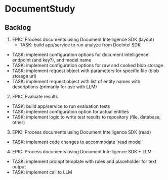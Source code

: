 # DocumentStudy
## Backlog
1. EPIC: Process documents using Document Intelligence SDK (layout)
    - TASK: build app/service to run analyze from DocIntel SDK
 - TASK: implement configuration options for document intelligence endpoint (and key?), and model name
 - TASK: implement configuration options for raw and cooked blob storage
 - TASK: implement request object with parameters for specific file (blob storage url)
 - TASK: implement request object with list of entity names with descriptions (primarily for use with LLM)
2. EPIC: Evaluate results
 - TASK: build app/service to run evaluation tests
 - TASK: implement configuration option for actual entities
 - TASK: implement logic to write test results to repository (file, database, other)
3. EPIC: Process documents using Document Intelligence SDK (read)
 - TASK: implement code changes to accommodate 'read model'
4. EPIC: Process documents using Document Intelligence SDK + LLM
 - TASK: implement prompt template with rules and placeholder for text output
 - TASK: implement call to LLM 
